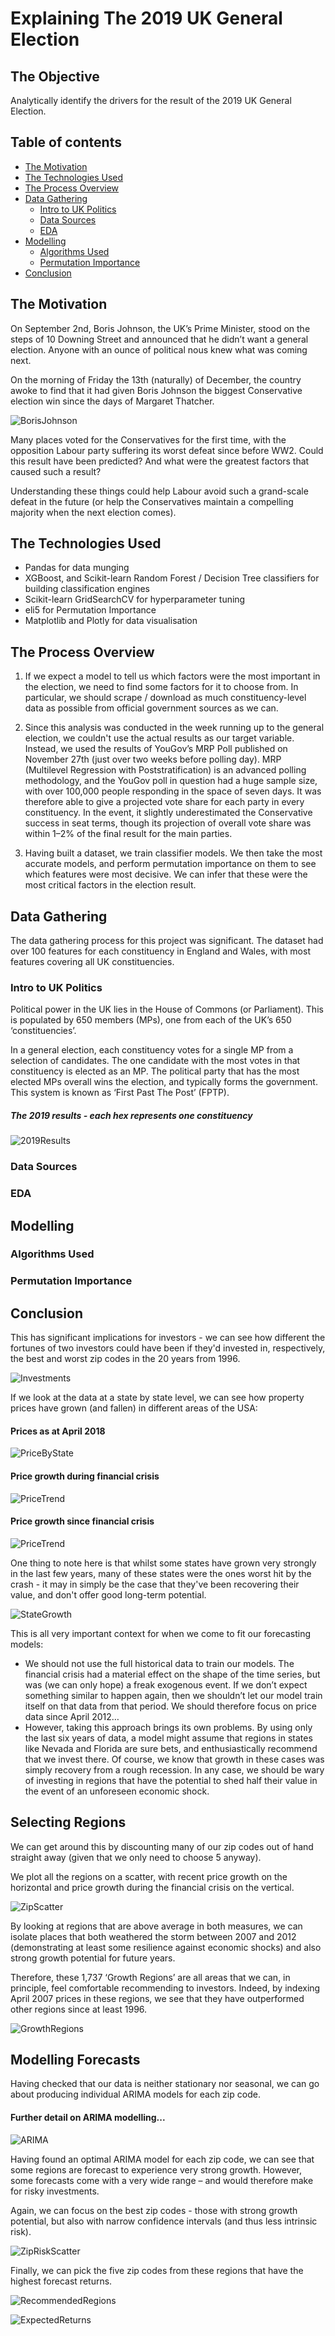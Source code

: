 # Explaining The 2019 UK General Election


## The Objective

Analytically identify the drivers for the result of the 2019 UK General Election.

## Table of contents

   * [The Motivation](#the-motivation)
   * [The Technologies Used](#the-technologies-used)
   * [The Process Overview](#the-process-overview)
   * [Data Gathering](#data-gathering)
       * [Intro to UK Politics](#intro-to-uk-politics)
       * [Data Sources](#data-sources)
       * [EDA](#eda)
   * [Modelling](#modelling)
       * [Algorithms Used](#algorithms-used)
       * [Permutation Importance](#permutation-importance)
   * [Conclusion](#conclusion)


## The Motivation

On September 2nd, Boris Johnson, the UK’s Prime Minister, stood on the steps of 10 Downing Street and announced that he didn’t want a general election. Anyone with an ounce of political nous knew what was coming next.

On the morning of Friday the 13th (naturally) of December, the country awoke to find that it had given Boris Johnson the biggest Conservative election win since the days of Margaret Thatcher.

![BorisJohnson](https://github.com/calbal91/project-understanding-elections/blob/master/Images/boris.jpg)

Many places voted for the Conservatives for the first time, with the opposition Labour party suffering its worst defeat since before WW2. Could this result have been predicted? And what were the greatest factors that caused such a result?

Understanding these things could help Labour avoid such a grand-scale defeat in the future (or help the Conservatives maintain a compelling majority when the next election comes).


## The Technologies Used

* Pandas for data munging
* XGBoost, and Scikit-learn Random Forest / Decision Tree classifiers for building classification engines
* Scikit-learn GridSearchCV for hyperparameter tuning
* eli5 for Permutation Importance
* Matplotlib and Plotly for data visualisation


## The Process Overview

1. If we expect a model to tell us which factors were the most important in the election, we need to find some factors for it to choose from. In particular, we should scrape / download as much constituency-level data as possible from official government sources as we can.

2. Since this analysis was conducted in the week running up to the general election, we couldn't use the actual results as our target variable. Instead, we used the results of YouGov’s MRP Poll published on November 27th (just over two weeks before polling day). MRP (Multilevel Regression with Poststratification) is an advanced polling methodology, and the YouGov poll in question had a huge sample size, with over 100,000 people responding in the space of seven days. It was therefore able to give a projected vote share for each party in every constituency. In the event, it slightly underestimated the Conservative success in seat terms, though its projection of overall vote share was within 1–2% of the final result for the main parties.

3. Having built a dataset, we train classifier models. We then take the most accurate models, and perform permutation importance on them to see which features were most decisive. We can infer that these were the most critical factors in the election result.


## Data Gathering

The data gathering process for this project was significant. The dataset had over 100 features for each constituency in England and Wales, with most features covering all UK constituencies.

### Intro to UK Politics

Political power in the UK lies in the House of Commons (or Parliament). This is populated by 650 members (MPs), one from each of the UK’s 650 ‘constituencies’.

In a general election, each constituency votes for a single MP from a selection of candidates. The one candidate with the most votes in that constituency is elected as an MP. The political party that has the most elected MPs overall wins the election, and typically forms the government. This system is known as ‘First Past The Post’ (FPTP).

##### The 2019 results - each hex represents one constituency

![2019Results](https://github.com/calbal91/project-understanding-elections/blob/master/Images/2019map.png)


### Data Sources

### EDA


## Modelling

### Algorithms Used

### Permutation Importance


## Conclusion

This has significant implications for investors - we can see how different the fortunes of two investors could have been if they'd invested in, respectively, the best and worst zip codes in the 20 years from 1996.

![Investments](https://github.com/calbal91/project-ARIMA-modelling/blob/master/Images/BestWorstInvestment.jpg)

If we look at the data at a state by state level, we can see how property prices have grown (and fallen) in different areas of the USA:

#### Prices as at April 2018

![PriceByState](https://github.com/calbal91/project-ARIMA-modelling/blob/master/Images/StatePrices.png)

#### Price growth during financial crisis

![PriceTrend](https://github.com/calbal91/project-ARIMA-modelling/blob/master/Images/StatePriceGrowth07.png)

#### Price growth since financial crisis

![PriceTrend](https://github.com/calbal91/project-ARIMA-modelling/blob/master/Images/StatePriceGrowth12.png)


One thing to note here is that whilst some states have grown very strongly in the last few years, many of these states were the ones worst hit by the crash - it may in simply be the case that they've been recovering their value, and don't offer good long-term potential.

![StateGrowth](https://github.com/calbal91/project-ARIMA-modelling/blob/master/Images/StateGrowth.jpg)

This is all very important context for when we come to fit our forecasting models:

* We should not use the full historical data to train our models. The financial crisis had a material effect on the shape of the time series, but was (we can only hope) a freak exogenous event. If we don’t expect something similar to happen again, then we shouldn’t let our model train itself on that data from that period. We should therefore focus on price data since April 2012…
* However, taking this approach brings its own problems. By using only the last six years of data, a model might assume that regions in states like Nevada and Florida are sure bets, and enthusiastically recommend that we invest there. Of course, we know that growth in these cases was simply recovery from a rough recession. In any case, we should be wary of investing in regions that have the potential to shed half their value in the event of an unforeseen economic shock.


## Selecting Regions

We can get around this by discounting many of our zip codes out of hand straight away (given that we only need to choose 5 anyway).

We plot all the regions on a scatter, with recent price growth on the horizontal and price growth during the financial crisis on the vertical.

![ZipScatter](https://github.com/calbal91/project-ARIMA-modelling/blob/master/Images/ZipScatter.png)

By looking at regions that are above average in both measures, we can isolate places that both weathered the storm between 2007 and 2012 (demonstrating at least some resilience against economic shocks) and also strong growth potential for future years.

Therefore, these 1,737 ‘Growth Regions’ are all areas that we can, in principle, feel comfortable recommending to investors. Indeed, by indexing April 2007 prices in these regions, we see that they have outperformed other regions since at least 1996.

![GrowthRegions](https://github.com/calbal91/project-ARIMA-modelling/blob/master/Images/GrowthRegionGrowth.png)


## Modelling Forecasts

Having checked that our data is neither stationary nor seasonal, we can go about producing individual ARIMA models for each zip code.

#### Further detail on ARIMA modelling...

![ARIMA](https://github.com/calbal91/project-ARIMA-modelling/blob/master/Images/ARIMA.jpg)

Having found an optimal ARIMA model for each zip code, we can see that some regions are forecast to experience very strong growth. However, some forecasts come with a very wide range – and would therefore make for risky investments.

Again, we can focus on the best zip codes - those with strong growth potential, but also with narrow confidence intervals (and thus less intrinsic risk).

![ZipRiskScatter](https://github.com/calbal91/project-ARIMA-modelling/blob/master/Images/ZipScatter2.png)

Finally, we can pick the five zip codes from these regions that have the highest forecast returns.

![RecommendedRegions](https://github.com/calbal91/project-ARIMA-modelling/blob/master/Images/Recommendations.jpg)

![ExpectedReturns](https://github.com/calbal91/project-ARIMA-modelling/blob/master/Images/RecommendationReturns.jpg)